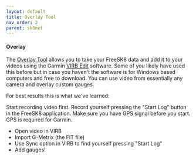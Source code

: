 ```yaml
---
layout: default
title: Overlay Tool
nav_order: 2
parent: sk8net
---
```


#### Overlay

The [Overlay Tool](https://overlay.freesk8.dev/) allows you to take your FreeSK8 data and add it to your videos using the Garmin [VIRB Edit](https://www8.garmin.com/support/download_details.jsp?id=6591) software. Some of you likely have used this before but in case you haven't the software is for Windows based computers and free to download. You can use video from essentially any camera and overlay custom gauges.

For best results this is what we've learned:

Start recording video first. Record yourself pressing the "Start Log" button in the FreeSK8 application. Make sure you have GPS signal before you start. GPS is required for Garmin.

* Open video in VIRB
* Import G-Metrix (the FIT file)
* Use Sync option in VIRB to find yourself pressing "Start Log"
* Add gauges!

